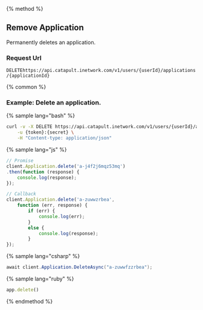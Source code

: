 {% method %}
## Remove Application
Permanently deletes an application.

### Request Url

<code class="delete">DELETE</code>`https://api.catapult.inetwork.com/v1/users/{userId}/applications/{applicationId}`

{% common %}
### Example: Delete an application.

{% sample lang="bash" %}

```bash
curl -v -X DELETE https://api.catapult.inetwork.com/v1/users/{userId}/applications/{applicationId} \
	-u {token}:{secret} \
	-H "Content-type: application/json"
```

{% sample lang="js" %}

```js
// Promise
client.Application.delete('a-j4f2j6mqz53mq')
.then(function (response) {
	console.log(response);
});

// Callback
client.Application.delete('a-zuwwzrbea',
	function (err, response) {
		if (err) {
			console.log(err);
		}
		else {
			console.log(response);
		}
});
```

{% sample lang="csharp" %}

```csharp
await client.Application.DeleteAsync("a-zuwwfzzrbea");
```

{% sample lang="ruby" %}

```ruby
app.delete()
```
{% endmethod %}
